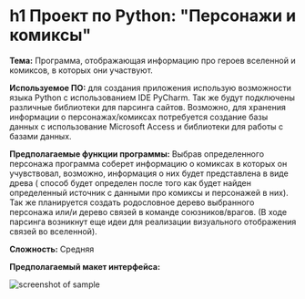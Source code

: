 h1 Проект по Python: "Персонажи и комиксы"
==========================================
**Тема:** Программа, отображающая информацию про героев вселенной и комиксов, в которых они участвуют.

**Используемое ПО:** для создания приложения использую возможности языка Python с использованием IDE PyCharm. Так же будут подключены различные библиотеки для парсинга сайтов. Возможно, для хранения информации о персонажах/комиксах потребуется создание базы данных с использование Microsoft Access и библиотеки для работы с базами данных. 

**Предполагаемые функции программы:** Выбрав определенного персонажа программа соберет информацию о комиксах в которых он учувствовал, возможно, информация о них будет представлена в виде древа ( способ  будет определен после того как будет найден определенный источник с данными про комиксы и персонажей в них). Так же планируется создать родословное дерево выбранного персонажа или/и дерево связей в команде союзников/врагов. (В ходе парсинга возникнут еще идеи для реализации визуального отображения связей во вселенной).

**Сложность:** Средняя

**Предполагаемый макет интерфейса:**

![screenshot of sample](http://webdesign.ru.net/images/Heydon_min.jpg)
